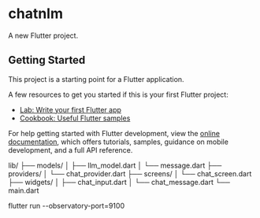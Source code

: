 # chatnlm

A new Flutter project.

## Getting Started

This project is a starting point for a Flutter application.

A few resources to get you started if this is your first Flutter project:

- [Lab: Write your first Flutter app](https://docs.flutter.dev/get-started/codelab)
- [Cookbook: Useful Flutter samples](https://docs.flutter.dev/cookbook)

For help getting started with Flutter development, view the
[online documentation](https://docs.flutter.dev/), which offers tutorials,
samples, guidance on mobile development, and a full API reference.


lib/
  ├── models/
  │   ├── llm_model.dart
  │   └── message.dart
  ├── providers/
  │   └── chat_provider.dart
  ├── screens/
  │   └── chat_screen.dart
  ├── widgets/
  │   ├── chat_input.dart
  │   └── chat_message.dart
  └── main.dart



  flutter run --observatory-port=9100